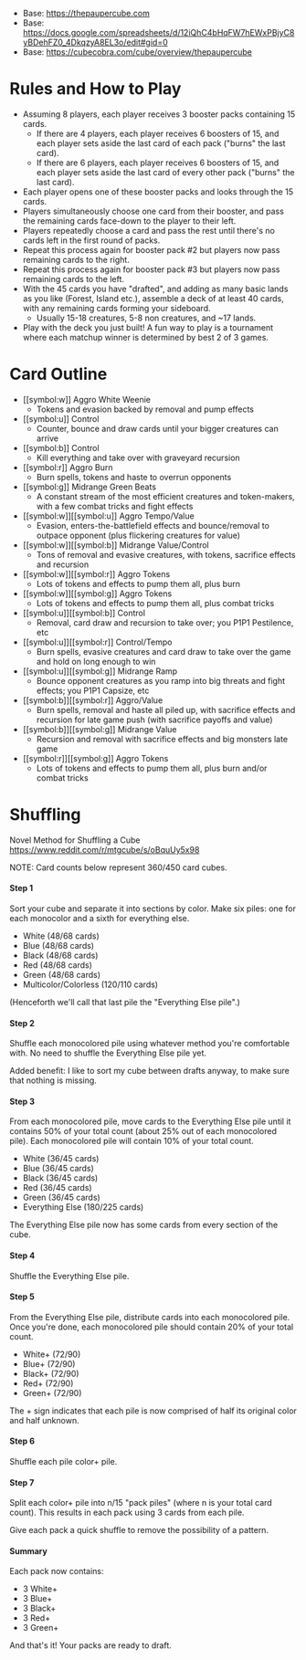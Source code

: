 - Base: https://thepaupercube.com
- Base: https://docs.google.com/spreadsheets/d/12iQhC4bHqFW7hEWxPBjyC8yBDehFZ0_4DkqzyA8EL3o/edit#gid=0
- Base: https://cubecobra.com/cube/overview/thepaupercube

# Rules and How to Play
- Assuming 8 players, each player receives 3 booster packs containing 15 cards.
  - If there are 4 players, each player receives 6 boosters of 15, and each player sets aside the last card of each pack ("burns" the last card).
  - If there are 6 players, each player receives 6 boosters of 15, and each player sets aside the last card of every other pack ("burns" the last card).
- Each player opens one of these booster packs and looks through the 15 cards.
- Players simultaneously choose one card from their booster, and pass the remaining cards face-down to the player to their left.
- Players repeatedly choose a card and pass the rest until there's no cards left in the first round of packs.
- Repeat this process again for booster pack #2 but players now pass remaining cards to the right.
- Repeat this process again for booster pack #3 but players now pass remaining cards to the left.
- With the 45 cards you have "drafted", and adding as many basic lands as you like (Forest, Island etc.), assemble a deck of at least 40 cards, with any remaining cards forming your sideboard.
  - Usually 15-18 creatures, 5-8 non creatures, and ~17 lands.
- Play with the deck you just built! A fun way to play is a tournament where each matchup winner is determined by best 2 of 3 games.

# Card Outline
- [[symbol:w]] Aggro White Weenie
  - Tokens and evasion backed by removal and pump effects
- [[symbol:u]] Control
  - Counter, bounce and draw cards until your bigger creatures can arrive
- [[symbol:b]] Control
  - Kill everything and take over with graveyard recursion
- [[symbol:r]] Aggro Burn
  - Burn spells, tokens and haste to overrun opponents
- [[symbol:g]] Midrange Green Beats
  - A constant stream of the most efficient creatures and token-makers, with a few combat tricks and fight effects
- [[symbol:w]][[symbol:u]] Aggro Tempo/Value
  - Evasion, enters-the-battlefield effects and bounce/removal to outpace opponent (plus flickering creatures for value)
- [[symbol:w]][[symbol:b]] Midrange Value/Control
  - Tons of removal and evasive creatures, with tokens, sacrifice effects and recursion
- [[symbol:w]][[symbol:r]] Aggro Tokens
  - Lots of tokens and effects to pump them all, plus burn
- [[symbol:w]][[symbol:g]] Aggro Tokens
  - Lots of tokens and effects to pump them all, plus combat tricks
- [[symbol:u]][[symbol:b]] Control
  - Removal, card draw and recursion to take over; you P1P1 Pestilence, etc
- [[symbol:u]][[symbol:r]] Control/Tempo
  - Burn spells, evasive creatures and card draw to take over the game and hold on long enough to win
- [[symbol:u]][[symbol:g]] Midrange Ramp
  - Bounce opponent creatures as you ramp into big threats and fight effects; you P1P1 Capsize, etc
- [[symbol:b]][[symbol:r]] Aggro/Value
  - Burn spells, removal and haste all piled up, with sacrifice effects and recursion for late game push (with sacrifice payoffs and value)
- [[symbol:b]][[symbol:g]] Midrange Value
  - Recursion and removal with sacrifice effects and big monsters late game
- [[symbol:r]][[symbol:g]] Aggro Tokens
  - Lots of tokens and effects to pump them all, plus burn and/or combat tricks


# Shuffling 
Novel Method for Shuffling a Cube
https://www.reddit.com/r/mtgcube/s/oBquUy5x98

NOTE: Card counts below represent 360/450 card cubes.

#### Step 1
Sort your cube and separate it into sections by color. Make six piles: one for each monocolor and a sixth for everything else.

- White (48/68 cards)
- Blue (48/68 cards)
- Black (48/68 cards)
- Red (48/68 cards)
- Green (48/68 cards)
- Multicolor/Colorless (120/110 cards)

(Henceforth we'll call that last pile the "Everything Else pile".)

#### Step 2
Shuffle each monocolored pile using whatever method you're comfortable with. No need to shuffle the Everything Else pile yet.

Added benefit: I like to sort my cube between drafts anyway, to make sure that nothing is missing.

#### Step 3
From each monocolored pile, move cards to the Everything Else pile until it contains 50% of your total count (about 25% out of each monocolored pile). Each monocolored pile will contain 10% of your total count.

- White (36/45 cards)
- Blue (36/45 cards)
- Black (36/45 cards)
- Red (36/45 cards)
- Green (36/45 cards)
- Everything Else (180/225 cards)

The Everything Else pile now has some cards from every section of the cube. 

#### Step 4
Shuffle the Everything Else pile.

#### Step 5
From the Everything Else pile, distribute cards into each monocolored pile. Once you're done, each monocolored pile should contain 20% of your total count.

- White+ (72/90)
- Blue+ (72/90)
- Black+ (72/90)
- Red+ (72/90)
- Green+ (72/90)

The + sign indicates that each pile is now comprised of half its original color and half unknown.

#### Step 6
Shuffle each pile color+ pile.

#### Step 7
Split each color+ pile into n/15 "pack piles" (where n is your total card count). This results in each pack using 3 cards from each pile.

Give each pack a quick shuffle to remove the possibility of a pattern.

#### Summary
Each pack now contains:

- 3 White+
- 3 Blue+
- 3 Black+
- 3 Red+
- 3 Green+

And that's it! Your packs are ready to draft. 
